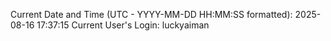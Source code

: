 Current Date and Time (UTC - YYYY-MM-DD HH:MM:SS formatted): 2025-08-16 17:37:15
Current User's Login: luckyaiman
